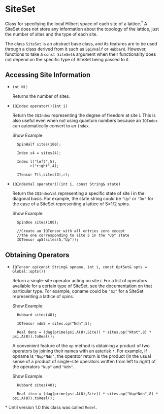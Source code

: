 # SiteSet #

Class for specifying the local Hilbert space of each site of a lattice.<sup>&#8224;</sup>
A SiteSet does not store any information about the topology of the lattice, just the number of sites
and the type of each site.

The class `SiteSet` is an abstract base class, and its features are to be used through a class derived from it
such as `SpinHalf` or `Hubbard`. However, functions to take a `const SiteSet&` argument
when their functionality does not depend on the specific type of SiteSet being passed to it.

## Accessing Site Information

* `int N()`

  Returns the number of sites.

* `IQIndex operator()(int i)`

  Return the `IQIndex` representing the degree of freedom at site i. This is also useful even when not using quantum numbers
  because an `IQIndex` can automatically convert to an `Index`.

  <div class="example_clicker">Show Example</div>

        SpinHalf sites(100);

        Index s4 = sites(4);

        Index l("left",5),
              r("right",4);

        ITensor T(l,sites(3),r);

* `IQIndexVal operator()(int i, const String& state)`

  Return the `IQIndexVal` representing a specific state of site i in the diagonal basis. For example, the state string could be
  `"Up"` or `"Dn"` for the case of a SiteSet representing a lattice of S=1/2 spins.

  <div class="example_clicker">Show Example</div>

        SpinOne sites(100);

        //Create an IQTensor with all entries zero except
        //the one corresponding to site 5 in the "Up" state
        IQTensor up5(sites(5,"Up"));

## Obtaining Operators

* `IQTensor op(const String& opname, int i, const OptSet& opts = Global::opts())`

  Return a single-site operator acting on site i. For a list of operators available for a certain type of SiteSet, see the documentation
  on that particular type. For example, opname could be `"Sz"` for a SiteSet representing a lattice of spins. 

  <div class="example_clicker">Show Example</div>

        Hubbard sites(40);

        IQTensor ndn5 = sites.op("Ndn",5);

        Real dens = (dag(prime(psi.A(8),Site)) * sites.op("Ntot",8) * psi.A(8)).toReal();

  A convenient feature of the `op` method is obtaining a product of two 
  operators by joining their names with an asterisk `*`.
  For example, if opname is `"Nup*Ndn"`, the operator return is the product (in the usual sense of a product of single-site operators
  written from left to right) of the operators `"Nup"` and `"Ndn"`.

  <div class="example_clicker">Show Example</div>

        Hubbard sites(40);

        Real itcn = (dag(prime(psi.A(8),Site)) * sites.op("Nup*Ndn",8) * psi.A(8)).toReal();


&#8224; Until version 1.0 this class was called `Model`.

